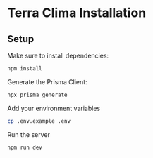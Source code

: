 # Terra Clima Installation

## Setup

Make sure to install dependencies:

```bash
npm install
```

Generate the Prisma Client:

```bash
npx prisma generate
```

Add your environment variables

```bash
cp .env.example .env
```

Run the server

```bash
npm run dev
```
